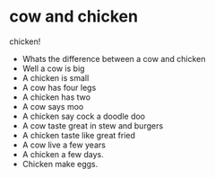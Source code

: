# cow and chicken

chicken!

- Whats the difference between a cow and chicken
- Well a cow is big 
- A chicken is small
- A cow has four legs 
- A chicken has two
- A cow says moo
- A chicken say cock a doodle doo
- A cow taste great in stew and burgers
- A chicken taste like great fried
- A cow live a few years 
- A chicken a few days.
- Chicken make eggs.
